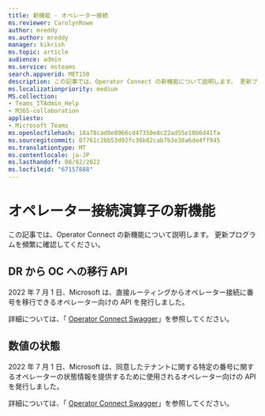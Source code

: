```yaml
---
title: 新機能 - オペレーター接続
ms.reviewer: CarolynRowe
author: mreddy
ms.author: mreddy
manager: kikrish
ms.topic: article
audience: admin
ms.service: msteams
search.appverid: MET150
description: この記事では、Operator Connect の新機能について説明します。 更新プログラムを頻繁に確認してください。
ms.localizationpriority: medium
MS.collection:
- Teams_ITAdmin_Help
- M365-collaboration
appliesto:
- Microsoft Teams
ms.openlocfilehash: 18a78cad8e8966cd47350e8c22ad55e10b6d41fa
ms.sourcegitcommit: 07761c26b53d92fc36b82cab7b3e38a6de4ff945
ms.translationtype: MT
ms.contentlocale: ja-JP
ms.lasthandoff: 08/02/2022
ms.locfileid: "67157888"
---
```

# <a name="whats-new-for-operator-connect-operators"></a>オペレーター接続演算子の新機能

この記事では、Operator Connect の新機能について説明します。 更新プログラムを頻繁に確認してください。

## <a name="dr-to-oc-migration-api"></a>DR から OC への移行 API

2022 年 7 月 1 日、Microsoft は、直接ルーティングからオペレーター接続に番号を移行できるオペレーター向けの API を発行しました。 

詳細については、「 [Operator Connect Swagger](https://operatorconnect.microsoft.com/api/swagger#tag/TnMigration-(New))」を参照してください。

## <a name="number-status"></a>数値の状態

2022 年 7 月 1 日、Microsoft は、同意したテナントに関する特定の番号に関するオペレーターの状態情報を提供するために使用されるオペレーター向けの API を発行しました。

詳細については、「 [Operator Connect Swagger](https://operatorconnect.microsoft.com/api/swagger#operation/NumberStatus_GetNumberStatus)」を参照してください。
